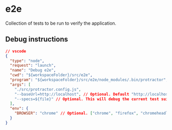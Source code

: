 # e2e

Collection of tests to be run to verify the application.

## Debug instructions

```json
// vscode
{
  "type": "node",
  "request": "launch",
  "name": "Debug e2e",
  "cwd": "${workspaceFolder}/src/e2e",
  "program": "${workspaceFolder}/src/e2e/node_modules/.bin/protractor",
  "args": [
    "./src/protractor.config.js",
    "--baseUrl=http://localhost", // Optional. Default "http://localhost:3000"
    "--specs=${file}" // Optional. This will debug the current test suite.
  ],
  "env": {
    "BROWSER": "chrome" // Optional. ["chrome", "firefox", "chromeheadless"] Default "chromeheadless"
  }
}
```
